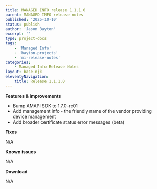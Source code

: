 ```yaml
---
title: MANAGED INFO release 1.1.1.0
parent: MANAGED INFO release notes
published: '2025-10-10'
status: publish
author: 'Jason Bayton'
excerpt: ''
type: project-docs
tags: 
    - 'Managed Info'
    - 'bayton-projects'
    - 'mi-release-notes'
categories: 
    - Managed Info Release Notes
layout: base.njk
eleventyNavigation: 
    title: Release 1.1.1.0
---
```


**Features & improvements**

- Bump AMAPI SDK to 1.7.0-rc01
- Add management info - the friendly name of the vendor providing device management
- Add broader certificate status error messages (beta)

**Fixes**

N/A

**Known issues**

N/A

**Download**

N/A